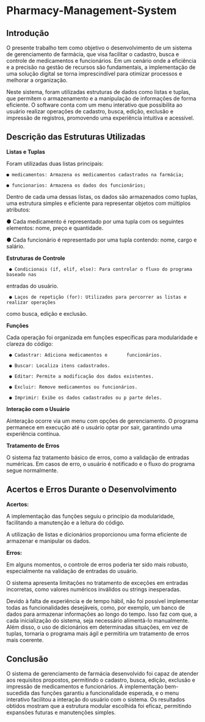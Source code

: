 # Pharmacy-Management-System
 ## Introdução

 O presente trabalho tem como objetivo o desenvolvimento de um sistema de
 gerenciamento de farmácia, que visa facilitar o cadastro, busca e controle de
 medicamentos e funcionários. Em um cenário onde a eficiência e a precisão na gestão
 de recursos são fundamentais, a implementação de uma solução digital se torna
 imprescindível para otimizar processos e melhorar a organização.
 
 Neste sistema, foram utilizadas estruturas de dados como listas e tuplas, que permitem o
 armazenamento e a manipulação de informações de forma eficiente. O software conta com
 um menu interativo que possibilita ao usuário realizar operações de cadastro, busca, edição,
 exclusão e impressão de registros, promovendo uma experiência intuitiva e acessível.
 
 ## Descrição das Estruturas Utilizadas
 
 **Listas e Tuplas**

Foram utilizadas duas listas principais:

    ● medicamentos: Armazena os medicamentos cadastrados na farmácia;

    ● funcionarios: Armazena os dados dos funcionários;

 Dentro de cada uma dessas listas, os dados são armazenados como tuplas, uma estrutura
 simples e eficiente para representar objetos com múltiplos atributos:

 ● Cada medicamento é representado por uma tupla com os seguintes elementos: nome,
 preço e quantidade.

 ● Cada funcionário é representado por uma tupla contendo: nome, cargo e salário.

 **Estruturas de Controle**

     ● Condicionais (if, elif, else): Para controlar o fluxo do programa baseado nas
 entradas do usuário.

     ● Laços de repetição (for): Utilizados para percorrer as listas e realizar operações
 como busca, edição e exclusão.

 **Funções**

 Cada operação foi organizada em funções específicas para modularidade e clareza do
 código:

     ● Cadastrar: Adiciona medicamentos e       funcionários.

     ● Buscar: Localiza itens cadastrados.

     ● Editar: Permite a modificação dos dados existentes.

     ● Excluir: Remove medicamentos ou funcionários.

     ● Imprimir: Exibe os dados cadastrados ou p parte deles.

 **Interação com o Usuário**

 Ainteração ocorre via um menu com opções de gerenciamento. O programa permanece
 em execução até o usuário optar por sair, garantindo uma experiência contínua.

 **Tratamento de Erros**

 O sistema faz tratamento básico de erros, como a validação de entradas numéricas. Em
 casos de erro, o usuário é notificado e o fluxo do programa segue normalmente.

 ## Acertos e Erros Durante o Desenvolvimento
 **Acertos:**

 A implementação das funções seguiu o   princípio da modularidade, facilitando a manutenção e a leitura do código.

 A utilização de listas e dicionários proporcionou uma forma eficiente de armazenar e manipular os dados.

**Erros:**

 Em alguns momentos, o controle de erros poderia ter sido mais robusto, especialmente na validação de entradas do usuário.

 O sistema apresenta limitações no tratamento de exceções em entradas incorretas, como valores numéricos inválidos ou strings inesperadas.

 Devido à falta de experiência e de tempo hábil, não foi possível implementar todas as funcionalidades desejáveis, como, por exemplo, um banco de dados para armazenar informações ao longo do tempo. Isso faz com que, a cada inicialização do sistema, seja necessário alimentá-lo manualmente. Além disso, o uso de dicionários em determinadas situações, em vez de tuplas, tornaria o programa mais ágil e permitiria um tratamento de erros mais coerente.

 ## Conclusão
 O sistema de gerenciamento de farmácia desenvolvido foi capaz de atender aos
 requisitos propostos, permitindo o cadastro, busca, edição, exclusão e impressão de
 medicamentos e funcionários. A implementação bem-sucedida das funções garantiu a
 funcionalidade esperada, e o menu interativo facilitou a interação do usuário com o
 sistema. Os resultados obtidos mostram que a estrutura modular escolhida foi eficaz,
 permitindo expansões futuras e manutenções simples.



